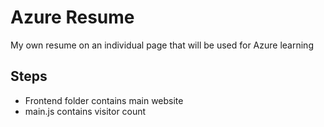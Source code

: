 # Azure Resume
My own resume on an individual page that will be used for Azure learning

## Steps

- Frontend folder contains main website
- main.js contains visitor count

